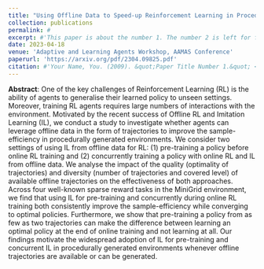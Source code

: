 ```yaml
---
title: "Using Offline Data to Speed-up Reinforcement Learning in Procedurally Generated Environments"
collection: publications
permalink: #
excerpt: #'This paper is about the number 1. The number 2 is left for future work.'
date: 2023-04-18
venue: 'Adaptive and Learning Agents Workshop, AAMAS Conference'
paperurl: 'https://arxiv.org/pdf/2304.09825.pdf'
citation: #'Your Name, You. (2009). &quot;Paper Title Number 1.&quot; <i>Journal 1</i>. 1(1).'
---
```

**Abstract**: One of the key challenges of Reinforcement Learning (RL) is the ability of agents to generalise their learned policy to unseen settings. Moreover, training RL agents requires large numbers of interactions with the environment. Motivated by the recent success of Offline
RL and Imitation Learning (IL), we conduct a study to investigate whether agents can leverage offline data in the form of trajectories to improve the sample-efficiency in procedurally generated environments. We consider two settings of using IL from offline data for RL: (1) pre-training a policy before online RL training and (2) concurrently training a policy with online RL and IL from offline data. We analyse the impact of the quality (optimality of trajectories) and diversity (number of trajectories and covered level) of available offline trajectories on the effectiveness of both approaches. Across four well-known sparse reward tasks in the MiniGrid environment, we find that using IL for pre-training and concurrently
during online RL training both consistently improve the sample-efficiency while converging to optimal policies. Furthermore, we show that pre-training a policy from as few as two trajectories can make the difference between learning an optimal policy at the end of online training and not learning at all. Our findings motivate the widespread adoption of IL for pre-training and concurrent IL in procedurally generated environments whenever offline trajectories are available or can be generated.